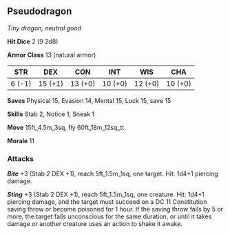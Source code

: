 ## Pseudodragon

*Tiny dragon, neutral good*

**Hit Dice** 2 (9 2d8)

**Armor Class** 13 (natural armor)

| STR     | DEX     | CON     | INT     | WIS     | CHA     |
|---------|---------|---------|---------|---------|---------|
|  6 (-1) | 15 (+1) | 13 (+0) | 10 (+0) | 12 (+0) | 10 (+0) |

**Saves** Physical 15, Evasion 14, Mental 15, Luck 15, save 15

**Skills** Stab 2, Notice 1, Sneak 1

**Move** 15ft\_4.5m\_3sq, fly 60ft\_18m\_12sq\_tt

**Morale** 11

### Attacks

***Bite*** +3 (Stab 2 DEX +1), reach 5ft\_1.5m\_1sq, one target. Hit: 1d4+1 piercing damage.

***Sting*** +3 (Stab 2 DEX +1), reach 5ft\_1.5m\_1sq, one creature. Hit: 1d4+1 piercing damage, and the target must succeed on a DC 11 Constitution saving throw or become poisoned for 1 hour. If the saving throw fails by 5 or more, the target falls unconscious for the same duration, or until it takes damage or another creature uses an action to shake it awake.

